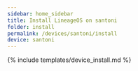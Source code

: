 ```yaml
---
sidebar: home_sidebar
title: Install LineageOS on santoni
folder: install
permalink: /devices/santoni/install
device: santoni
---
```

{% include templates/device_install.md %}
